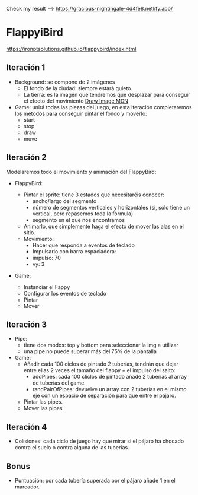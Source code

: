 Check my result --> https://gracious-nightingale-4d4fe8.netlify.app/

# FlappyiBird

https://ironptsolutions.github.io/flappybird/index.html

## Iteración 1

- Background: se compone de 2 imágenes
  - El fondo de la ciudad: siempre estará quieto.
  - La tierra: es la imagen que tendremos que desplazar para conseguir el efecto del movimiento
  [Draw Image MDN](https://developer.mozilla.org/en-US/docs/Web/API/CanvasRenderingContext2D/drawImage)
- Game: unirá todas las piezas del juego, en esta iteración completaremos los métodos para conseguir pintar el fondo y moverlo:
  - start
  - stop
  - draw
  - move


## Iteración 2

Modelaremos todo el movimiento y animación del FlappyBird:

- FlappyBird:
  - Pintar el sprite: tiene 3 estados que necesitaréis conocer:
    - ancho/largo del segmento
    - número de segmentos verticales y horizontales (sí, solo tiene un vertical, pero repasemos toda la fórmula)
    - segmento en el que nos encontramos
  - Animarlo, que simplemente haga el efecto de mover las alas en el sitio.
  - Movimiento:
    - Hacer que responda a eventos de teclado
    - Impulsarlo con barra espaciadora:
    - impulso: 70
    - vy: 3

- Game:
  - Instanciar el Fappy
  - Configurar los eventos de teclado
  - Pintar
  - Mover

## Iteración 3

- Pipe:
  - tiene dos modos: top y bottom para seleccionar la img a utilizar
  - una pipe no puede superar más del 75% de la pantalla
- Game:
  - Añadir cada 100 ciclos de pintado 2 tuberías, tendrán que dejar entre ellas 2 veces el tamaño del flappy + el impulso del salto:
    - addPipes: cada 100 cliclos de pintado añade 2 tuberías al array de tuberías del game.
    - randPairOfPipes: devuelve un array con 2 tuberías en el mismo eje con un espacio de separación para que entre el pájaro.
  - Pintar las pipes.
  - Mover las pipes

## Iteración 4

- Colisiones: cada ciclo de juego hay que mirar si el pájaro ha chocado contra el suelo o contra alguna de las tuberías.


## Bonus

- Puntuación: por cada tubería superada por el pájaro añade 1 en el marcador.
